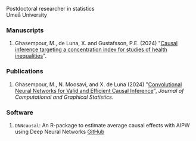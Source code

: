 Postdoctoral researcher in statistics \
Umeå University 

### Manuscripts
1. Ghasempour, M., de Luna, X. and Gustafsson, P.E. (2024) "[Causal inference targeting a concentration index for studies of health inequalities](https://doi.org/10.48550/arXiv.2410.08849)".

### Publications
1. Ghasempour, M., N. Moosavi, and X. de Luna (2024) "[Convolutional Neural Networks for Valid and Efficient Causal Inference](https://doi.org/10.1080/10618600.2023.2257247)", *Journal of Computational and Graphical Statistics*.

### Software
1. `DNNcausal`: An R-package to estimate average causal effects with AIPW using Deep Neural Networks [GitHub](https://github.com/stat4reg/DNNcausal)
